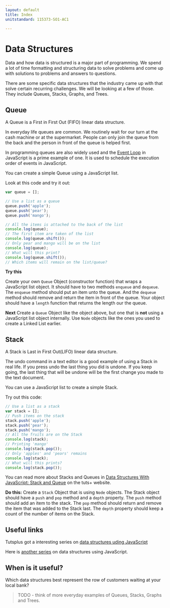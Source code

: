 ```yaml
---
layout: default
title: Index
unitstandard: 115373-SO1-AC1

---
```


# Data Structures

Data and how data is structured is a major part of programming. We spend a lot of time formatting and structuring data to solve problems and come up with solutions to problems and answers to questions.

There are some specific data structures that the industry came up with that solve certain recurring challenges. We will be looking at a few of those. They include Queues, Stacks, Graphs, and Trees.

## Queue

A Queue is a First in First Out (FIFO) linear data structure.

In everyday life queues are common. We routinely wait for our turn at the cash machine or at the supermarket. People can only join the queue from the back and the person in front of the queue is helped first.

In programming queues are also widely used and the [Event Loop](https://www.youtube.com/watch?v=8aGhZQkoFbQ) in JavaScript is a prime example of one. It is used to schedule the execution order of events in JavaScript.

You can create a simple Queue using a JavaScript list.

Look at this code and try it out:

```javascript
var queue = [];

// Use a list as a queue
queue.push('apple');
queue.push('pear');
queue.push('mango');

// All the items is attached to the back of the list
console.log(queue);
// The first item are taken of the list
console.log(queue.shift());
// Only pear and mango will be on the list
console.log(queue);
// What will this print?
console.log(queue.shift());
// Which items will remain on the list/queue?
```

**Try this**

Create your own `Queue` Object (constructor function) that wraps a JavaScript list object. It should have to two methods `enqueue` and `dequeue`. The `enqueue` method should put an item unto the queue. And the `dequeue` method should remove and return the item in front of the queue. Your object should have a `length` function that returns the length our the queue.

**Next** Create a `Queue` Object like the object above, but one that is **not** using a JavaScript list object internally. Use `Node` objects like the ones you used to create a Linked List earlier.

## Stack

A Stack is Last in First Out(LIFO) linear data structure.

The undo command in a text editor is a good example of using a Stack in real life. If you press undo the last thing you did is undone. If you keep going, the last thing that will be undone will be the first change you made to the text document.

You can use a JavaScript list to create a simple Stack.

Try out this code:

```javascript
// Use a list as a stack
var stack = [];
// Push items on the stack
stack.push('apple');
stack.push('pear');
stack.push('mango');
// All the fruits are on the Stack
console.log(stack);
// Printing 'mango'
console.log(stack.pop());
// Only 'apples' and 'pears' remains
console.log(stack);
// What will this prints?
console.log(stack.pop());
```

You can read more about Stacks and Queues in  [Data Structures With JavaScript: Stack and Queue](http://code.tutsplus.com/articles/data-structures-with-javascript-stack-and-queue--cms-23348) on the tuts+ website.

**Do this:** Create a `Stack` Object that is using `Node` objects. The Stack object should have a `push` and `pop` method and a `depth` property. The `push` method should add an item to the stack. The `pop` method should return and remove the item that was added to the Stack last. The `depth` property should keep a count of the number of items on the Stack.

## Useful links

Tutsplus got a interesting series on [data structures uding JavaScript](http://code.tutsplus.com/series/data-structures-in-javascript--cms-772)

Here is [another series](http://blog.benoitvallon.com/data-structures-in-javascript/data-structures-in-javascript/) on data structures using JavaScript.

## When is it useful?

Which data structures best represent the row of customers waiting at your local bank?

> TODO - think of more everyday examples of Queues, Stacks, Graphs and Trees.
